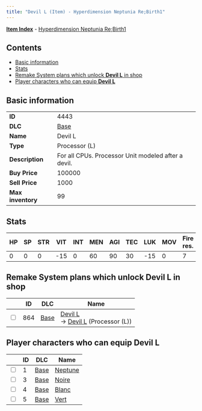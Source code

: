 ```yaml
---
title: "Devil L (Item) - Hyperdimension Neptunia Re;Birth1"
---
```


[**Item Index**](/neptunia/rb1/item/index.html) - [Hyperdimension Neptunia Re;Birth1](/neptunia/rb1)

## Contents

- [Basic information](#basic-information)
- [Stats](#stats)
- [Remake System plans which unlock **Devil L** in shop](#remake-system-plans-which-unlock-devil-l-in-shop)
- [Player characters who can equip **Devil L**](#player-characters-who-can-equip-devil-l)

## Basic information

|   |   |
| -- | -- |
| **ID** | 4443 |
| **DLC** | [Base](/neptunia/rb1/dlc/1-base.html) |
| **Name** | Devil L |
| **Type** | Processor (L) |
| **Description** | For all CPUs. Processor Unit modeled after a devil. |
| **Buy Price** | 100000 |
| **Sell Price** | 1000 |
| **Max inventory** | 99 |


## Stats

| HP | SP | STR | VIT | INT | MEN | AGI | TEC | LUK | MOV | Fire res. | Ice res. | Wind res. | Lightning res. |
| -- | -- | --- | --- | --- | --- | --- | --- | --- | --- | --------- | -------- | --------- | -------------- |
| 0 | 0 | 0 | -15 | 0 | 60 | 90 | 30 | -15 | 0 | 7 | -7 | -7 | 7 |


## Remake System plans which unlock **Devil L** in shop

|    | ID | DLC | Name |
| -- | -- | --- | ---- |
| <input type="checkbox" id="rb1-remake-1-864" class="trackbox" /> | 864 | [Base](/neptunia/rb1/dlc/1-base.html) | [Devil L](/neptunia/rb1/remake/1-864-devil-l.html)<br /> → [Devil L](/neptunia/rb1/item/1-4443-devil-l.html) (Processor (L)) |


## Player characters who can equip **Devil L**

|    | ID | DLC | Name |
| -- | -- | --- | ---- |
| <input type="checkbox" id="rb1-player-1-1" class="trackbox" /> | 1 | [Base](/neptunia/rb1/dlc/1-base.html) | [Neptune](/neptunia/rb1/player/1-1-neptune.html) |
| <input type="checkbox" id="rb1-player-1-3" class="trackbox" /> | 3 | [Base](/neptunia/rb1/dlc/1-base.html) | [Noire](/neptunia/rb1/player/1-3-noire.html) |
| <input type="checkbox" id="rb1-player-1-4" class="trackbox" /> | 4 | [Base](/neptunia/rb1/dlc/1-base.html) | [Blanc](/neptunia/rb1/player/1-4-blanc.html) |
| <input type="checkbox" id="rb1-player-1-5" class="trackbox" /> | 5 | [Base](/neptunia/rb1/dlc/1-base.html) | [Vert](/neptunia/rb1/player/1-5-vert.html) |
